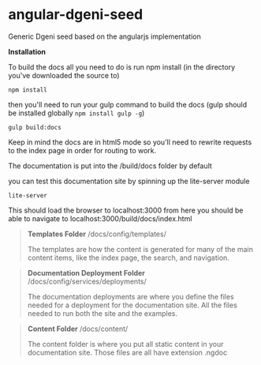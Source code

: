 # angular-dgeni-seed
Generic Dgeni seed based on the angularjs implementation

**Installation**

To build the docs all you need to do is run npm install (in the directory you've downloaded the source to)

` npm install `

then you'll need to run your gulp command to build the docs (gulp should be installed globally `npm install gulp -g`)

` gulp build:docs `

Keep in mind the docs are in html5 mode so you'll need to rewrite requests to the index page in order for routing to work.

The documentation is put into the /build/docs folder by default

you can test this documentation site by spinning up the lite-server module

` lite-server ` 

This should load the browser to localhost:3000 from here you should be able to navigate to localhost:3000/build/docs/index.html


> **Templates Folder**
> /docs/config/templates/
> 
> The templates are how the content is generated for many of the main content items, like the index page, the search, and navigation. 

> **Documentation Deployment Folder**
> /docs/config/services/deployments/
> 
> The documentation deployments are where you define the files needed for a deployment for the documentation site. All the files needed to run both the site and the examples.

> **Content Folder**
> /docs/content/
>
>The content folder is where you put all static content in your documentation site. Those files are all have extension .ngdoc


